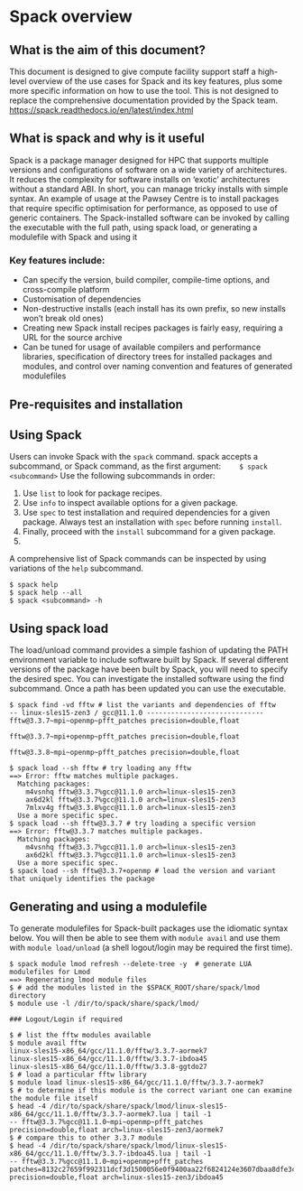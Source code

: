 # Spack overview
## What is the aim of this document?
This document is designed to give compute facility support staff a high-level overview of the use cases for Spack and its key features, plus some more specific information on how to use the tool. This is not designed to replace the comprehensive documentation provided by the Spack team. https://spack.readthedocs.io/en/latest/index.html 

## What is spack and why is it useful
Spack is a package manager designed for HPC that supports multiple versions and configurations of software on a wide variety of architectures. It reduces the complexity for software installs on ‘exotic’ architectures without a standard ABI. In short, you can manage tricky installs with simple syntax. An example of usage at the Pawsey Centre is to install packages that require specific optimisation for performance, as opposed to use of generic containers. The Spack-installed software can be invoked by calling the executable with the full path, using spack load, or generating a modulefile with Spack and using it

### Key features include:
- Can specify the version, build compiler, compile-time options, and cross-compile platform
- Customisation of dependencies
- Non-destructive installs (each install has its own prefix, so new installs won’t break old ones)
- Creating new Spack install recipes packages is fairly easy, requiring a URL for the source archive
- Can be tuned for usage of available compilers and performance libraries, specification of directory trees for installed packages and modules, and control over naming convention and features of generated modulefiles

## Pre-requisites and installation



## Using Spack

Users can invoke Spack with the `spack` command. spack accepts a subcommand, or Spack command, as the first argument:
`    $ spack <subcommand>`
Use the following subcommands in order:
1.	Use `list` to look for package recipes.
2.	Use `info` to inspect available options for a given package.
3.	Use `spec` to test installation and required dependencies for a given package. Always test an installation with `spec` before running `install`.
4.	Finally, proceed with the `install` subcommand for a given package.
5.	
A comprehensive list of Spack commands can be inspected by using variations of the `help` subcommand.
```
$ spack help
$ spack help --all
$ spack <subcommand> -h
```

## Using spack load
The load/unload command provides a simple fashion of updating the PATH environment variable to include software built by Spack. If several different versions of the package have been built by Spack, you will need to specify the desired spec. You can investigate the installed software using the find subcommand. Once a path has been updated you can use the executable.  

```
$ spack find -vd fftw # list the variants and dependencies of fftw
-- linux-sles15-zen3 / gcc@11.1.0 -----------------------------
fftw@3.3.7~mpi~openmp~pfft_patches precision=double,float
 
fftw@3.3.7~mpi+openmp~pfft_patches precision=double,float
 
fftw@3.3.8~mpi~openmp~pfft_patches precision=double,float
 
$ spack load --sh fftw # try loading any fftw
==> Error: fftw matches multiple packages.
  Matching packages:
    m4vsnhq fftw@3.3.7%gcc@11.1.0 arch=linux-sles15-zen3
    ax6d2kl fftw@3.3.7%gcc@11.1.0 arch=linux-sles15-zen3
    7mlxv4g fftw@3.3.8%gcc@11.1.0 arch=linux-sles15-zen3
  Use a more specific spec.
$ spack load --sh fftw@3.3.7 # try loading a specific version
==> Error: fftw@3.3.7 matches multiple packages.
  Matching packages:
    m4vsnhq fftw@3.3.7%gcc@11.1.0 arch=linux-sles15-zen3
    ax6d2kl fftw@3.3.7%gcc@11.1.0 arch=linux-sles15-zen3
  Use a more specific spec.
$ spack load --sh fftw@3.3.7+openmp # load the version and variant that uniquely identifies the package
```


## Generating and using a modulefile
To generate modulefiles for Spack-built packages use the idiomatic syntax below. You will then be able to see them with `module avail` and use them with `module load/unload` (a shell logout/login may be required the first time).

```
$ spack module lmod refresh --delete-tree -y  # generate LUA modulefiles for Lmod
==> Regenerating lmod module files
$ # add the modules listed in the $SPACK_ROOT/share/spack/lmod directory
$ module use -l /dir/to/spack/share/spack/lmod/
 
### Logout/Login if required
 
$ # list the fftw modules available 
$ module avail fftw
linux-sles15-x86_64/gcc/11.1.0/fftw/3.3.7-aormek7
linux-sles15-x86_64/gcc/11.1.0/fftw/3.3.7-ibdoa45
linux-sles15-x86_64/gcc/11.1.0/fftw/3.3.8-ggtdo27
$ # load a particular fftw library
$ module load linux-sles15-x86_64/gcc/11.1.0/fftw/3.3.7-aormek7
$ # to determine if this module is the correct variant one can examine the module file itself
$ head -4 /dir/to/spack/share/spack/lmod/linux-sles15-x86_64/gcc/11.1.0/fftw/3.3.7-aormek7.lua | tail -1
-- fftw@3.3.7%gcc@11.1.0~mpi~openmp~pfft_patches precision=double,float arch=linux-sles15-zen3/aormek7
$ # compare this to other 3.3.7 module
$ head -4 /dir/to/spack/share/spack/lmod/linux-sles15-x86_64/gcc/11.1.0/fftw/3.3.7-ibdoa45.lua | tail -1
-- fftw@3.3.7%gcc@11.1.0~mpi+openmp+pfft_patches patches=8132c27659f992311dcf3d1500056e0f9400aa22f6824124e3607dbaa8dfe3c0 precision=double,float arch=linux-sles15-zen3/ibdoa45
```

